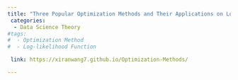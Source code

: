 ```yaml
---
title: "Three Popular Optimization Methods and Their Applications on Log-likelihood Function and The MaxLik Package in R"
 categories:
  - Data Science Theory 
#tags:
#  - Optimization Method
#  - Log-likelihood Function

 link: https://xiranwang7.github.io/Optimization-Methods/

---
```


